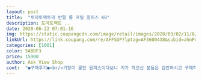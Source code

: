 ```yaml
---
layout: post 
title:  "토마토팩토리 반팔 롱 프릴 원피스 K8" 
description: 토마토팩토 ..
date: 2020-06-22 07:01:16 
img: https://static.coupangcdn.com/image/retail/images/2020/03/02/11/8/f41439f3-c6dc-49a4-962b-b178e4c41ddc.jpg 
linkUrl: https://link.coupang.com/re/AFFSDP?lptag=AF3600438&subid=ahnPublicAsk&pageKey=1449115711&itemId=2495959157&vendorItemId=70383299160&traceid=V0-113-29310a40588b7fc7 
categories: [1001] 
color: 5A8DF3 
price: 15900 
author: Ask View Shop 
cont:  "●구매후기●<br/>기장이 롱인 원피스이다보니 키가 작으신 분들은 감안하시고 구매하시면 좋으실 듯 합니다.<br/><br/>베이지도 추가 구입 완료<br/>보기에는 두꺼워 두꺼워 보이는데 제법 시원한 소재랍니다<br/>않고 기본색상에 밑단이 너푸너풀하니<br/>여성스러워 봄에 입기 딱 좋을거 같습니다^ and amp;<br/>완전 대만족이에요<br/>원단도 도톰하고 여유있는 핏이라 전혀 부담스럽지<br/>이렇게 마음에 드는 길이감도 드문데, 이 가격에 정말 득템이에요<br/>집 앞에 잠깐씩 나갈 때 입으려고 샀는데, 출퇴근용으로도 손색이 없네요!!!!<br/>참고로 저는 156cm인지라 롱 원피스 느낌이 강하게 납니다<br/>첫 도전치고는 만족합니다ㅎ 반팔이지만<br/>키가 작아서 평소 롱원피스는 그림의 떡이었는데<br/>키가 작은 분들은 많이 길 수도 있으니 참고하세요^^<br/>" 
---
```

